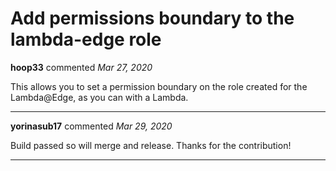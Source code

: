# Add permissions boundary to the lambda-edge role

**hoop33** commented *Mar 27, 2020*

This allows you to set a permission boundary on the role created for the Lambda@Edge, as you can with a Lambda.
<br />
***


**yorinasub17** commented *Mar 29, 2020*

Build passed so will merge and release. Thanks for the contribution!
***

